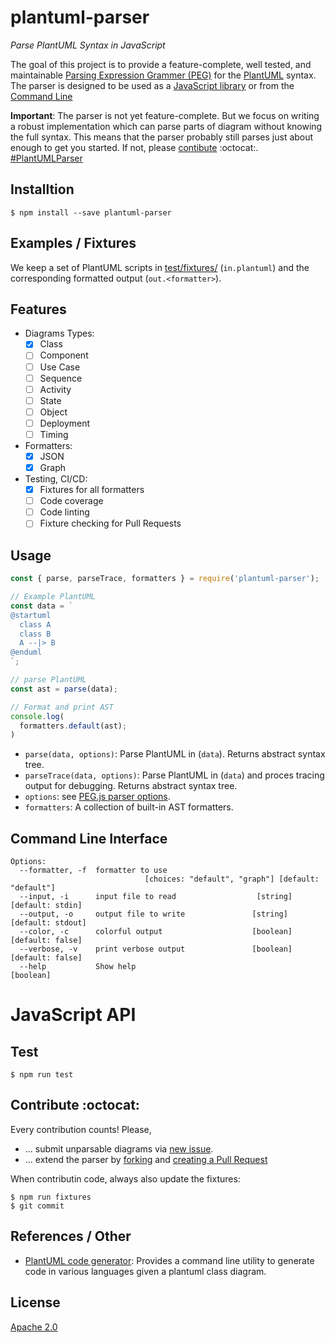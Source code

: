 # plantuml-parser
_Parse PlantUML Syntax in JavaScript_

The goal of this project is to provide a feature-complete, well tested, and
maintainable [Parsing Expression Grammer (PEG)](src/plantuml.pegjsrammer)
for the [PlantUML](http://plantuml.com/) syntax. The parser is designed 
to be used as a [JavaScript library](#usage) or from the [Command Line](#command-line-interface)

**Important**: The parser is not yet feature-complete. But we focus on writing a
robust implementation which can parse parts of diagram without knowing the full
syntax. This means that the parser probably still parses just about enough to get
you started. If not, please [contibute](#contribute) :octocat:. [#PlantUMLParser](https://twitter.com/hashtag/PlantUMLParser)

## Installtion

```
$ npm install --save plantuml-parser
```

## Examples / Fixtures

We keep a set of PlantUML scripts in [test/fixtures/](test/fixtures) (`in.plantuml`) and the corresponding formatted output (`out.<formatter>`).

## Features

- Diagrams Types:
  - [x] Class
  - [ ] Component
  - [ ] Use Case
  - [ ] Sequence
  - [ ] Activity
  - [ ] State
  - [ ] Object
  - [ ] Deployment
  - [ ] Timing
- Formatters:
  - [x] JSON
  - [x] Graph
- Testing, CI/CD:
  - [x] Fixtures for all formatters
  - [ ] Code coverage
  - [ ] Code linting
  - [ ] Fixture checking for Pull Requests

## Usage

```javascript
const { parse, parseTrace, formatters } = require('plantuml-parser');

// Example PlantUML
const data = `
@startuml
  class A
  class B
  A --|> B
@enduml
`;

// parse PlantUML
const ast = parse(data);

// Format and print AST
console.log(
  formatters.default(ast);
)
```

* `parse(data, options)`: Parse PlantUML in (`data`). Returns abstract syntax tree.
* `parseTrace(data, options)`: Parse PlantUML in (`data`) and proces tracing output for debugging. Returns abstract syntax tree.
* `options`: see [PEG.js parser options](https://pegjs.org/documentation#generating-a-parser-javascript-api).
* `formatters`: A collection of built-in AST formatters.

## Command Line Interface

```
Options:
  --formatter, -f  formatter to use
                              [choices: "default", "graph"] [default: "default"]
  --input, -i      input file to read                  [string] [default: stdin]
  --output, -o     output file to write               [string] [default: stdout]
  --color, -c      colorful output                    [boolean] [default: false]
  --verbose, -v    print verbose output               [boolean] [default: false]
  --help           Show help                                           [boolean]
```

# JavaScript API

## Test

```
$ npm run test
```

## Contribute :octocat:

Every contribution counts! Please,

* ... submit unparsable diagrams via [new issue](https://github.com/Enteee/plantuml-parser/issues/new).
* ... extend the parser by [forking](https://github.com/Enteee/plantuml-parser/fork) and [creating a Pull Request](https://github.com/Enteee/plantuml-parser/compare)

When contributin code, always also update the fixtures:

```
$ npm run fixtures
$ git commit
```

## References / Other

* [PlantUML code generator](https://github.com/bafolts/plantuml-code-generator): Provides a command line utility to generate code in various languages given a plantuml class diagram.

## License

[Apache 2.0](https://www.apache.org/licenses/LICENSE-2.0)

